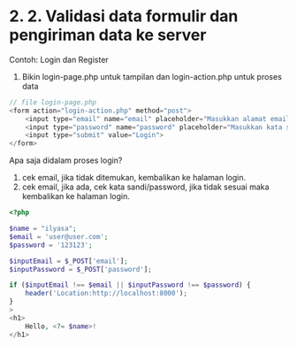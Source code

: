# 2. 2. Validasi data formulir dan pengiriman data ke server

Contoh: Login dan Register

1. Bikin login-page.php untuk tampilan dan login-action.php untuk proses data

```php
// file login-page.php
<form action="login-action.php" method="post">
    <input type="email" name="email" placeholder="Masukkan alamat email..">
    <input type="password" name="password" placeholder="Masukkan kata sandi...">
    <input type="submit" value="Login">
</form>
```

Apa saja didalam proses login?
1. cek email, jika tidak ditemukan, kembalikan ke halaman login.
1. cek email, jika ada, cek kata sandi/password, jika tidak sesuai maka kembalikan ke halaman login.

```php
<?php

$name = "ilyasa";
$email = 'user@user.com';
$password = '123123';

$inputEmail = $_POST['email'];
$inputPassword = $_POST['password'];

if ($inputEmail !== $email || $inputPassword !== $password) {
    header('Location:http://localhost:8000');
}
>
<h1>
    Hello, <?= $name>!
</h1>

```